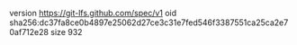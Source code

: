 version https://git-lfs.github.com/spec/v1
oid sha256:dc37fa8ce0b4897e25062d27ce3c31e7fed546f3387551ca25ca2e70af712e28
size 932
